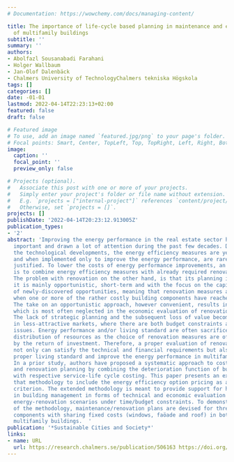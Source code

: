 ```yaml
---
# Documentation: https://wowchemy.com/docs/managing-content/

title: The importance of life-cycle based planning in maintenance and energy renovation
  of multifamily buildings
subtitle: ''
summary: ''
authors:
- Abolfazl Sousanabadi Farahani
- Holger Wallbaum
- Jan-Olof Dalenbäck
- Chalmers University of TechnologyChalmers tekniska Högskola
tags: []
categories: []
date: -01-01
lastmod: 2022-04-14T22:23:13+02:00
featured: false
draft: false

# Featured image
# To use, add an image named `featured.jpg/png` to your page's folder.
# Focal points: Smart, Center, TopLeft, Top, TopRight, Left, Right, BottomLeft, Bottom, BottomRight.
image:
  caption: ''
  focal_point: ''
  preview_only: false

# Projects (optional).
#   Associate this post with one or more of your projects.
#   Simply enter your project's folder or file name without extension.
#   E.g. `projects = ["internal-project"]` references `content/project/deep-learning/index.md`.
#   Otherwise, set `projects = []`.
projects: []
publishDate: '2022-04-14T20:23:12.913005Z'
publication_types:
- '2'
abstract: 'Improving the energy performance in the real estate sector has become increasingly
  important and drawn a lot of attention during the past few decades. Despite all
  the technological developments, the energy efficiency measures are yet expensive
  and when implemented only to improve the energy performance, are rarely economically
  justified. To lower the costs of energy performance improvements, an alternative
  is to combine energy efficiency measures with already required renovation measures.
  The problem with renovation on the other hand, is that its planning is not strategic;
  it is mainly opportunistic, short-term and with the focus on the capitalization
  of newly-discovered opportunities, meaning that renovation measures are coupled
  when one or more of the rather costly building components have reached failure.
  The take on an opportunistic approach, however convenient, results in loss of value
  which is most often neglected in the economic evaluation of renovation projects.
  The lack of strategic planning and the subsequent loss of value become more important
  in less-attractive markets, where there are both budget constraints and socio-economic
  issues. Energy performance and/or living standard are often sacrificed through improper
  distribution of resources as the choice of renovation measures are often influenced
  by the return of investment. Therefore, a proper evaluation of renovation alternatives
  not only can satisfy the technical and financial requirements but also help maintain
  proper living standard and improve the energy performance in multifamily buildings.
  In a prior study, authors have proposed a systematic approach to cost-optimal maintenance
  and renovation planning by combining the deterioration function of building components
  with respective service-life cycle costing. This paper presents an extension of
  that methodology to include the energy efficiency option pricing as an optimization
  criterion. The extended methodology is meant to provide support for housing owners
  in building management in forms of technical and economic evaluation of possible
  energy-renovation scenarios under time/budget constraints. To demonstrate the application
  of the methodology, maintenance/renovation plans are devised for three building
  components with sharing fixed costs (windows, faöade and roof) in both new and existing
  multifamily buildings.  '
publication: '*Sustainable Cities and Society*'
links:
- name: URL
  url: https://research.chalmers.se/publication/506163 https://doi.org/10.1016/j.scs.2018.10.033
---
```

